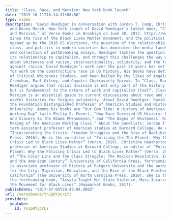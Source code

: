 ```yaml
---
title: 'Class, Race, and Marxism: New York book launch'
date: "2019-10-11T16:14:31+08:00"
type: video
description: 'David Roediger in conversation with Jordan T. Camp, Christina Heatherton,
  and Donna Murch. New York launch of David Roediger’s latest book, “Class, Race,
  and Marxism,” at Verso Books in Brooklyn on June 30, 2017. https://www.versobooks.com/books/2467-class-race-and-marxism
  Since the rise of the Black Lives Matter movement, and the political fault-lines
  opened up by the 2016 US elections, the question of the relationship between race,
  class, and politics in modern societies has dominated the media landscape. In this
  new collection of pathbreaking essays, Roediger tackles the question of race and
  its relationship to capitalism, and through this challenges the way we thinking
  about whiteness and racism, intersectionality, solidarity, and the future of organizing
  against racism. David Roediger’s work over the past 25 years has set the agenda
  for work on the constructions race in US history. His books have defined the field
  of Critical Whiteness Studies, and been hailed by the likes of Angela Davis, Kimberlé
  Crenshaw, Paul Gilroy, and Gayatri Chakravorty Spivak. In “Class, Race, and Marxism,”
  Roediger argues that racial division is not only part of the history of capitalism
  but is fundamental to the nature of work and capitalism itself. Class, Race, and
  Marxism is an essential guide to current discussions about race and class that provides
  useful histories for forging solidarity. About David Roediger: David Roediger is
  the Foundation Distinguished Professor of American Studies and History at Kansas
  University. Among his books are “Our Own Time: A History of American Labor and the
  Working Day” (with Philip S. Foner), “How Race Survived US History: From Settlement
  and Slavery to the Obama Phenomenon,” and “The Wages of Whiteness: Race and the
  Making of the American Working Class.” About the panelists: Jordan T. Camp is a
  term assistant professor of American studies at Barnard College. He recently published
  “Incarcerating the Crisis: Freedom Struggles and the Rise of Neoliberalism” (UC
  Press, 2016). He is the co-editor of “Policing the The Planet: Why the Policing
  Crisis Led to Black Lives Matter” (Verso, 2016). Christina Heatherton is an assistant
  professor of American Studies at Barnard College, co-editor of “Policing the The
  Planet: Why the Policing Crisis Led to Black Lives Matter” (Verso, 2016), and author
  of “The Color Line and the Class Struggle: The Mexican Revolution, Internationalism,
  and the American Century” (University of California Press, forthcoming). Donna Murch
  is associate professor of history at Rutgers University and the author of “Living
  for the City: Migration, Education, and the Rise of the Black Panther Party in Oakland,
  California” (The University of North Carolina Press, 2010). She is the author of
  the forthcoming book, “Assata Taught Me: State Violence, Mass Incarceration, and
  the Movement for Black Lives” (Haymarket Books, 2017).'
publishdate: "2017-07-05T20:42:04.000Z"
url: /versobooks/YnJpOYyCrLY/
providers:
  youtube:
    id: YnJpOYyCrLY
---
```

